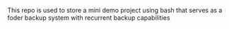 This repo is used to store a mini demo project using bash that serves as a foder backup system with recurrent backup capabilities
